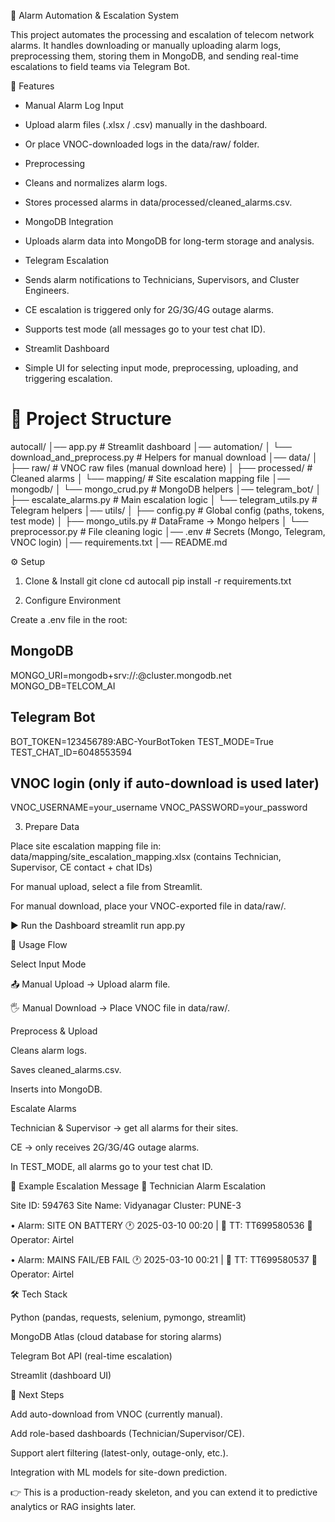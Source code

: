🚨 Alarm Automation & Escalation System

This project automates the processing and escalation of telecom network alarms.
It handles downloading or manually uploading alarm logs, preprocessing them, storing them in MongoDB, and sending real-time escalations to field teams via Telegram Bot.

📌 Features

* Manual Alarm Log Input

* Upload alarm files (.xlsx / .csv) manually in the dashboard.

* Or place VNOC-downloaded logs in the data/raw/ folder.

* Preprocessing

* Cleans and normalizes alarm logs.

* Stores processed alarms in data/processed/cleaned_alarms.csv.

* MongoDB Integration

* Uploads alarm data into MongoDB for long-term storage and analysis.

* Telegram Escalation

* Sends alarm notifications to Technicians, Supervisors, and Cluster Engineers.

* CE escalation is triggered only for 2G/3G/4G outage alarms.

* Supports test mode (all messages go to your test chat ID).

* Streamlit Dashboard

* Simple UI for selecting input mode, preprocessing, uploading, and triggering escalation.

# 📂 Project Structure

autocall/
│── app.py                         # Streamlit dashboard
│── automation/
│   └── download_and_preprocess.py # Helpers for manual download
│── data/
│   ├── raw/                       # VNOC raw files (manual download here)
│   ├── processed/                 # Cleaned alarms
│   └── mapping/                   # Site escalation mapping file
│── mongodb/
│   └── mongo_crud.py              # MongoDB helpers
│── telegram_bot/
│   ├── escalate_alarms.py         # Main escalation logic
│   └── telegram_utils.py          # Telegram helpers
│── utils/
│   ├── config.py                  # Global config (paths, tokens, test mode)
│   ├── mongo_utils.py             # DataFrame → Mongo helpers
│   └── preprocessor.py            # File cleaning logic
│── .env                           # Secrets (Mongo, Telegram, VNOC login)
│── requirements.txt
│── README.md

⚙️ Setup
1. Clone & Install
git clone <repo-url>
cd autocall
pip install -r requirements.txt

2. Configure Environment

Create a .env file in the root:

## MongoDB
MONGO_URI=mongodb+srv://<user>:<pass>@cluster.mongodb.net
MONGO_DB=TELCOM_AI

## Telegram Bot
BOT_TOKEN=123456789:ABC-YourBotToken
TEST_MODE=True
TEST_CHAT_ID=6048553594

## VNOC login (only if auto-download is used later)
VNOC_USERNAME=your_username
VNOC_PASSWORD=your_password

3. Prepare Data

Place site escalation mapping file in:
data/mapping/site_escalation_mapping.xlsx
(contains Technician, Supervisor, CE contact + chat IDs)

For manual upload, select a file from Streamlit.

For manual download, place your VNOC-exported file in data/raw/.

▶️ Run the Dashboard
streamlit run app.py

🚀 Usage Flow

Select Input Mode

📤 Manual Upload → Upload alarm file.

🖐 Manual Download → Place VNOC file in data/raw/.

Preprocess & Upload

Cleans alarm logs.

Saves cleaned_alarms.csv.

Inserts into MongoDB.

Escalate Alarms

Technician & Supervisor → get all alarms for their sites.

CE → only receives 2G/3G/4G outage alarms.

In TEST_MODE, all alarms go to your test chat ID.

📡 Example Escalation Message
🚨 Technician Alarm Escalation

Site ID: 594763
Site Name: Vidyanagar
Cluster: PUNE-3

• Alarm: SITE ON BATTERY
  🕐 2025-03-10 00:20 | 🎫 TT: TT699580536
  👤 Operator: Airtel

• Alarm: MAINS FAIL/EB FAIL
  🕐 2025-03-10 00:21 | 🎫 TT: TT699580537
  👤 Operator: Airtel

🛠 Tech Stack

Python (pandas, requests, selenium, pymongo, streamlit)

MongoDB Atlas (cloud database for storing alarms)

Telegram Bot API (real-time escalation)

Streamlit (dashboard UI)

🔮 Next Steps

Add auto-download from VNOC (currently manual).

Add role-based dashboards (Technician/Supervisor/CE).

Support alert filtering (latest-only, outage-only, etc.).

Integration with ML models for site-down prediction.

👉 This is a production-ready skeleton, and you can extend it to predictive analytics or RAG insights later.